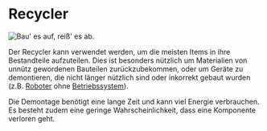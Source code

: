 # Recycler

![Bau' es auf, reiß' es ab.](oredict:opencomputers:disassembler)

Der Recycler kann verwendet werden, um die meisten Items in ihre Bestandteile aufzuteilen. Dies ist besonders nützlich um Materialien von unnütz gewordenen Bauteilen zurückzubekommen, oder um Geräte zu demontieren, die nicht länger nützlich sind oder inkorrekt gebaut wurden (z.B. [Roboter](robot.md) ohne [Betriebssystem](../general/openOS.md)).

Die Demontage benötigt eine lange Zeit und kann viel Energie verbrauchen. Es besteht zudem eine geringe Wahrscheinlichkeit, dass eine Komponente verloren geht.
